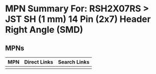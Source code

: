 



# MPN Summary For: RSH2X07RS > JST SH (1 mm) 14 Pin (2x7) Header Right Angle (SMD)

## MPNs
  

|MPN|Direct Links|Search Links|
| :--- | :--- | :--- |
||||
